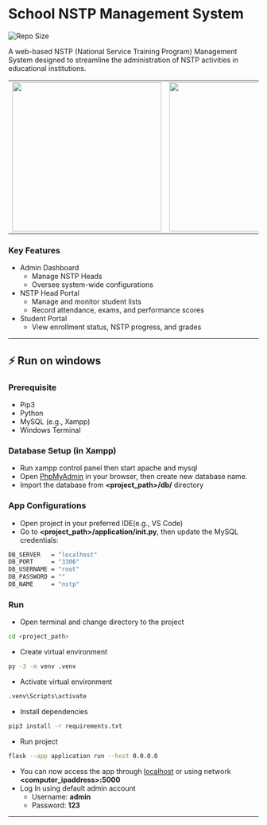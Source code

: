 # School NSTP Management System

![Repo Size](https://img.shields.io/github/repo-size/whoisdmathz/cug24-nstp-management.svg)

A web-based NSTP (National Service Training Program) Management System designed to streamline the administration of NSTP activities in educational institutions.

<table>
  <tr>
    <td><img src="https://github.com/user-attachments/assets/74948fe6-2c7f-4341-90f4-2cf855beecc5" width="300"/></td>
    <td><img src="https://github.com/user-attachments/assets/f4b2368d-3d1e-4477-a899-dee7012e8704" width="300"/></td>
  </tr>
</table>

### Key Features 
- Admin Dashboard
    - Manage NSTP Heads
    - Oversee system-wide configurations
- NSTP Head Portal
    - Manage and monitor student lists
    - Record attendance, exams, and performance scores
- Student Portal
    - View enrollment status, NSTP progress, and grades

--- 

## ⚡ Run on windows

### Prerequisite
- Pip3 
- Python
- MySQL (e.g., Xampp)
- Windows Terminal

### Database Setup (in Xampp)
- Run xampp control panel then start apache and mysql
- Open [PhpMyAdmin](http://localhost/phpmyadmin/) in your browser, then create new database name.
- Import the database from **<project_path>/db/** directory

### App Configurations 
- Open project in your preferred IDE(e.g., VS Code)
- Go to **<project_path>/application/__init__.py**, then update the MySQL credentials:
```bash
DB_SERVER   = "localhost"
DB_PORT     = "3306"
DB_USERNAME = "root"
DB_PASSWORD = ""
DB_NAME     = "nstp"
```

### Run 
- Open terminal and change directory to the project
```bash
cd <project_path>
```
- Create virtual environment
```bash
py -3 -m venv .venv
```
- Activate virtual environment
```bash
.venv\Scripts\activate
```
- Install dependencies
```bash
pip3 install -r requirements.txt
```
- Run project
```bash
flask --app application run --host 0.0.0.0
```
- You can now access the app through [localhost](http://localhost:5000) or using network **<computer_ipaddress>:5000**
- Log In using default admin account
    - Username: **admin**
    - Password: **123**

---
